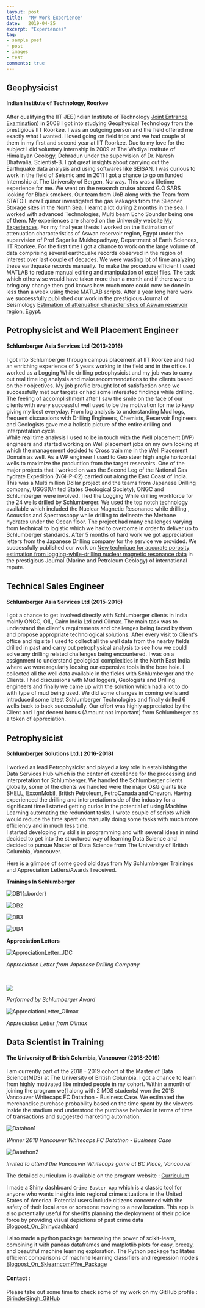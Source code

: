 ```yaml
---
layout: post
title:  "My Work Experience"
date:   2019-04-25
excerpt: "Experiences"
tag:
- sample post
- post
- images
- test
comments: true
---
```


## Geophysicist
#### Indian Institute of Technology, Roorkee

After qualifying the IIT JEE(Indian Institute of Technology [Joint Entrance Examination](https://en.wikipedia.org/wiki/Joint_Entrance_Examination)) in 2008 I got into studying Geophysical Technology from the prestigious IIT Roorkee. I was an outgoing person and the field offered me exactly what I wanted. I loved going on field trips and we had couple of them in my first and second year at IIT Roorkee. Due to my love for the subject I did voluntary internship in 2009 at The Wadiya Institute of Himalayan Geology, Dehradun under the supervision of Dr. Naresh Dhatwalia, Scientist-B. I got great insights about carrying out the Earthquake data analysis and using softwares like SEISAN. I was curious to work in the field of Seismic and in 2011 I got a chance to go on funded Internship at The University of Bergen, Norway. This was a lifetime experience for me. We went on the research cruise aboard G.O SARS looking for Black smokers. Our team from UoB along with the Team from STATOIL now Equinor investigated the gas leakages from the Sliepner Storage sites in the North Sea. I learnt a lot during 2 months in the sea. I worked with advanced Technologies, Multi beam Echo Sounder being one of them.
My experiences are shared on the University website [My Experiences](https://www.uib.no/en/geobio/54047/discovering-new-world-beneath-one%E2%80%99s-feet).
For my final year thesis I worked on the Estimation of attenuation characteristics of Aswan reservoir region, Egypt under the supervision of Prof Sagarika Mukhopadhyay, Department of Earth Sciences, IIT Roorkee. For the first time I got a chance to work on the large volume of data comprising several earthquake records observed in the region of interest over last couple of decades. We were wasting lot of time analyzing these earthquake records manually. To make the procedure efficient I used MATLAB to reduce manual editing and manipulation of excel files. The task which otherwise would have taken more than a month and if there were to bring any change then god knows how much more could now be done in less than a week using these MATLAB scripts.
After a year long hard work we successfully published our work in the prestigious Journal of Seismology [Estimation of attenuation characteristics of Aswan reservoir region, Egypt](https://link.springer.com/article/10.1007/s10950-015-9511-2).

## Petrophysicist and Well Placement Engineer
#### Schlumberger Asia Services Ltd (2013-2016)

I got into Schlumberger through campus placement at IIT Roorkee and had an enriching experience of 5 years working in the field and in the office.
I worked as a Logging While drilling petrophysicist and my job was to carry out real time log analysis and make recommendations to the clients based on their objectives. My job profile brought lot of satisfaction once we successfully met our targets or had some interested findings while drilling. The feeling of accomplishment after I saw the smile on the face of our clients with every successful well used to be the motivation for me to keep giving my best everyday. From log analysis to understanding Mud logs, frequent discussions with Drilling Engineers, Chemists, Reservoir Engineers and Geologists gave me a holistic picture of the entire drilling and interpretation cycle.      
While real time analysis I used to be in touch with the Well placement (WP) engineers and started working on Well placement jobs on my own looking at which the management decided to Cross train me in the Well Placement Domain as well. As a WP engineer I used to Geo steer high angle horizontal wells to maximize the production from the target reservoirs.
One of the major projects that I worked on was the Second Leg of the National Gas hydrate Expedition (NGHP-02) carried out along the East Coast of India. This was a Multi million Dollar project and the teams from Japanese Drilling company, USGS(United States Geological Society), ONGC and Schlumberger were involved. I led the Logging While drilling workforce for the 24 wells drilled by Schlumberger.
We used the top notch technology available which included the Nuclear Magnetic Resonance while drilling , Acoustics and Spectroscopy while drilling to delineate the Methane hydrates under the Ocean floor. The project had many challenges varying from technical to logistic which we had to overcome in order to deliver up to Schlumberger standards. After 5 months of hard work we got appreciation letters from the Japanese Drilling company for the service we provided. We successfully published our work on [New technique for accurate porosity estimation from logging-while-drilling nuclear magnetic resonance data](https://doi.org/10.1016/j.marpetgeo.2018.11.001) in the prestigious Journal (Marine and Petroleum Geology) of international repute.

## Technical Sales Engineer
#### Schlumberger Asia Services Ltd (2015-2016)

I got a chance to get involved directly with Schlumberger clients in India mainly ONGC, OIL, Cairn India Ltd and Oilmax. The main task was to understand the client's requirements and challenges being faced by them and propose appropriate technological solutions. After every visit to Client's office and rig site I used to collect all the well data from the nearby fields drilled in past and carry out petrophysical analysis to see how we could solve any drilling related challenges being encountered. I was on a assignment to understand geological complexities in the North East India where we were regularly loosing our expensive tools in the bore hole. I collected all the well data available in the fields with Schlumberger and the Clients. I had discussions with Mud loggers, Geologists and Drilling engineers and finally we came up with the solution which had a lot to do with type of mud being used. We did some changes in coming wells and introduced some latest Schlumberger Technologies and finally drilled 6 wells back to back successfully. Our effort was highly appreciated by the Client and I got decent bonus (Amount not important) from Schlumberger as a token of appreciation.  

## Petrophysicist
#### Schlumberger Solutions Ltd.( 2016-2018)

I worked as lead Petrophysicist and played a key role in establishing the Data Services Hub which is the center of excellence for the processing and interpretation for Schlumberger. We handled the Schlumberger clients globally, some of the clients we handled were the major O&G giants like SHELL, ExxonMobil, British Petroleum, PetroCanada and Chevron.
Having experienced the drilling and interpretation side of the industry for a significant time I started getting curios in the potential of using Machine Learning automating the redundant tasks. I wrote couple of scripts which would reduce the time spent on manually doing some tasks with much more efficiency and in much less time.  
I started developing my skills in programming and with several ideas in mind decided to get into the structured way of learning Data Science and decided to pursue Master of Data Science from The University of British Columbia, Vancouver.

Here is a glimpse of some good old days from My Schlumberger Trainings and Appreciation Letters/Awards I received.

**Trainings In Schlumberger**

![DB1](../imgs/DB1.PNG){:.border}

![DB2](../imgs/DB2.PNG)

![DB3](../imgs/DB3.PNG)

![DB4](../imgs/DB4.PNG)

**Appreciation Letters**

![AppreciationLetter_JDC](../imgs/AppreciationLetter_JDC.PNG)

*Appreciation Letter from Japanese Drilling Company*

<br>

![](../imgs/PbS_Letter.jpg)

*Performed by Schlumberger Award*
<br>

![AppreciationLetter_Oilmax](../imgs/AppreciationLetter_Oilmax.PNG)

*Appreciation Letter from Oilmax*



## Data Scientist in Training
#### The University of British Columbia, Vancouver (2018-2019)

I am currently part of the 2018 - 2019 cohort of the Master of Data Science(MDS) at The University of British Columbia.
I got a chance to learn from highly motivated like minded people in my cohort. Within a month of joining the program we(I along with 2 MDS students) won the 2018 Vancouver Whitecaps FC Datathon - Business Case. We estimated the merchandise purchase probability based on the time spent by the viewers inside the stadium and understood the purchase behavior in terms of time of transactions and suggested marketing automation.

![Datahon1](../imgs/Datathon1.jpg)

*Winner 2018 Vancouver Whitecaps FC Datathon - Business Case*

![Datathon2](../imgs/Datathon2.jpg)

*Invited to attend the Vancouver Whitecaps game at BC Place, Vancouver*

The detailed curriculum is available on the program website : [Curriculum](https://masterdatascience.ubc.ca/programs/vancouver)

I made a Shiny dashboard `Crime Buster App` which is a classic tool for anyone who wants insights into regional crime situations in the United States of America. Potential users include citizens concerned with the safety of their local area or someone moving to a new location. This app is also potentially useful for sheriffs planning the deployment of their police force by providing visual depictions of past crime data [Blogpost_On_Shinydashbard](https://birinder1469.github.io/BirinderSingh_Blog/CrimeBuster_App/)

I also made a python package harnessing the power of scikit-learn, combining it with pandas dataframes and matplotlib plots for easy, breezy, and beautiful machine learning exploration. The Python package facilitates efficient comparisons of machine learning classifiers and regression models [Blogpost_On_SklearncomPYre_Package](https://birinder1469.github.io/BirinderSingh_Blog/SklearncomPYre_Package/)

#### Contact :
Please take out some time to check some of my work on my GitHub profile :
[BirinderSingh_GitHub](https://github.com/Birinder1469)

